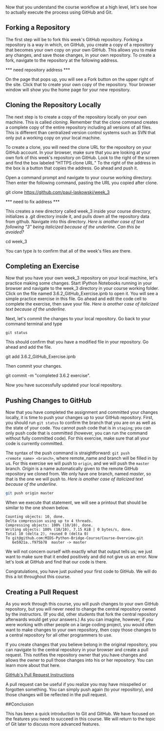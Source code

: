Now that you understand the course workflow at a high level, let's see how to actually execute the process using GitHub and Git.


## Forking a Repository

The first step will be to fork this week's GitHub repository. Forking a repository is a way in which, on GitHub, you create a copy of a repository that becomes your own copy on your own GitHub. This allows you to make any changes, and save those changes, in your own repository. To create a fork, navigate to the repository at the following address.

*** need repository address ***

On the page that pops up, you will see a Fork button on the upper right of the site. Click that to create your own copy of the repository. Your browser window will show you the home page for your new repository.


## Cloning the Repository Locally

The next step is to create a copy of the repository locally on your own machine. This is called *cloning*.  Remember that the clone command creates a complete copy of the entire repository including all versions of all files. This is different than centralized version control systems such as SVN that only put a working copy on your local machine.

To create a clone, you will need the clone URL for the repository on your GitHub account. In your browser, make sure that you are looking at your own fork of this week's repository on GitHub. Look to the right of the screen and find the box labeled "HTTPS clone URL." To the right of the address in the box is a button that copies the address. Go ahead and push it.

Open a command prompt and navigate to your course working directory. Then enter the following command, pasting the URL you copied after clone.

git clone https://github.com/paul-laskowski/week_3

*** need to fix address ***

This creates a new directory called week_3 inside your course directory, initializes a .git directory inside it, and pulls down all the repository data from github. Navigate into this directory.
*Here is another case of text following "3" being italicized because of the underline. Can this be avoided?*

cd week_3

You can type *ls* to confirm that all of the week's files are there.


## Completing an Exercise

Now that you have your own week_3 repository on your local machine, let's practice making some changes.  Start IPython Notebooks running in your browser and navigate to the week_3 directory in your course working folder. Click on the file named 3.6.2_GitHub_Exercise.ipnb to open it. You will see a simple practice exercise in this file. Go ahead and edit the code cell to complete the exercise, then save your file.
*Here is another case of italicized text because of the underline.*

Next, let's commit the changes to your local repository. Go back to your command terminal and type
```
git status
```
This should confirm that you have a modified file in your repository. Go ahead and add the file.

git add 3.6.2_GitHub_Exercise.ipnb

Then commit your changes.

git commit -m "completed 3.6.2 exercise".

Now you have successfully updated your local repository.


## Pushing Changes to GitHub

Now that you have completed the assignment and committed your changes locally, it is time to push your changes up to your GitHub repository. First, you should run `git status` to confirm the branch that you are on as well as the state of your code. You cannot push code that is in `staging`; you can only push code that is committed (however, you can run the command without fully committed code). For this exercise, make sure that all your code is currently committed.

The syntax of the push command is straightforward: `git push <remote_name> <branch>`, where remote_name and branch will be filled in by us. For this exercise we will push to `origin`, and we will push the `master` branch. *Origin* is a name automatically given to the remote GitHub repository we cloned from. We only have one branch, named *master*, so that is the one we will push to.
*Here is another case of italicized text because of the underline.*

```sh
git push origin master
```

When we execute that statement, we will see a printout that should be similar to the one shown below.

```
Counting objects: 10, done.
Delta compression using up to 4 threads.
Compressing objects: 100% (10/10), done.
Writing objects: 100% (10/10), 7.15 KiB | 0 bytes/s, done.
Total 10 (delta 2), reused 0 (delta 0)
To git@github.com:MIDS-Python-Bridge-Course/Course-Overview.git
   6e5921a..f975b78  master -> master
```

We will not concern ourself with exactly what that output tells us; we just want to make sure that it ended positively and did not give us an error. Now let's look at GitHub and find that our code is there.

Congratulations, you have just pushed your first code to GitHub. We will do this a lot throughout this course.

## Creating a Pull Request

As you work through this course, you will push changes to your own GitHub repository, but you will never need to change the central repository owned by the instructors. (If you did, other students that fork the central repository afterwards would get your answers.) As you can imagine, however, if you were working with other people on a large coding project, you would often want to make changes to your own repository, then copy those changes to a central repository for all other programmers to use. 

If you create changes that you believe belong in the original repository, you can navigate to the central repository in your browser and create a pull request. This notifies the repository owner that you have changes and allows the owner to pull those changes into his or her repository. You can learn more about that here.

[GitHub's Pull Request Instructions](https://help.github.com/articles/creating-a-pull-request/)

A pull request can be useful if you realize you may have misspelled or forgotten something. You can simply push again (to your repository), and those changes will be reflected in the pull request.

##Conclusion

This has been a quick introduction to Git and GitHub. We have focused on the features you need to succeed in this course. We will return to the topic of Git later to discuss more advanced features.